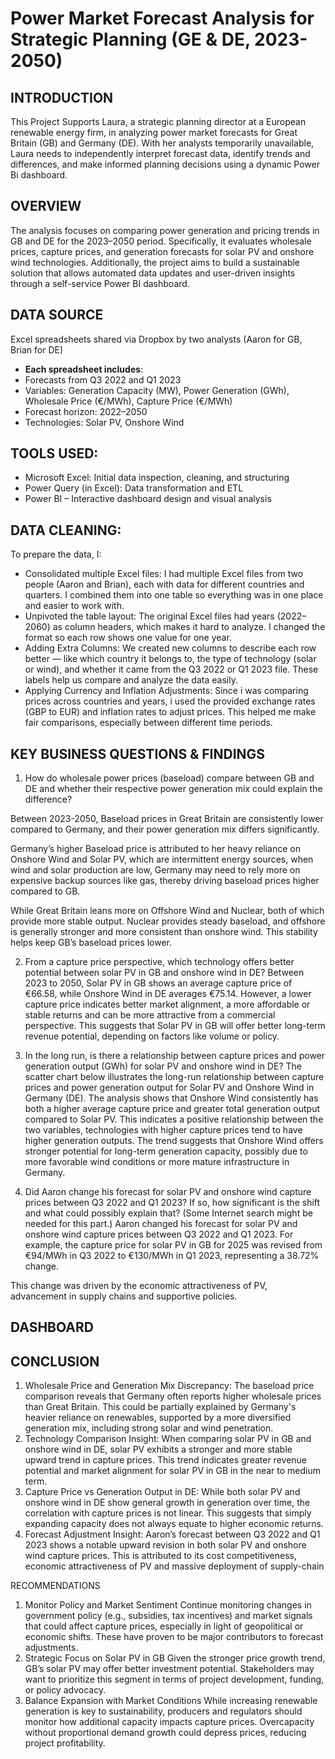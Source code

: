 # Power Market Forecast Analysis for Strategic Planning (GE & DE, 2023-2050)

## INTRODUCTION
This Project Supports Laura, a strategic planning director at a European renewable energy firm, in analyzing power market forecasts for Great Britain (GB) and Germany (DE). With her analysts temporarily unavailable, Laura needs to independently interpret forecast data, identify trends and differences, and make informed planning decisions using a dynamic Power Bi dashboard.

## OVERVIEW
The analysis focuses on comparing power generation and pricing trends in GB and DE for the 2023–2050 period. Specifically, it evaluates wholesale prices, capture prices, and generation forecasts for solar PV and onshore wind technologies. Additionally, the project aims to build a sustainable solution that allows automated data updates and user-driven insights through a self-service Power BI dashboard.

## DATA SOURCE
Excel spreadsheets shared via Dropbox by two analysts (Aaron for GB, Brian for DE)
- **Each spreadsheet includes**:
- Forecasts from Q3 2022 and Q1 2023
- Variables: Generation Capacity (MW), Power Generation (GWh), Wholesale Price (€/MWh), Capture Price (€/MWh)
- Forecast horizon: 2022–2050
- Technologies: Solar PV, Onshore Wind



## TOOLS USED:
- Microsoft Excel: Initial data inspection, cleaning, and structuring
-	Power Query (in Excel): Data transformation and ETL
- Power BI – Interactive dashboard design and visual analysis

## DATA CLEANING:
To prepare the data, I:
- Consolidated multiple Excel files: I had multiple Excel files from two people (Aaron and Brian), each with data for different countries and quarters. I combined them into one table so everything was in one place and easier to work with.
- Unpivoted the table layout: The original Excel files had years (2022–2060) as column headers, which makes it hard to analyze. I changed the format so each row shows one value for one year.
- Adding Extra Columns: We created new columns to describe each row better — like which country it belongs to, the type of technology (solar or wind), and whether it came from the Q3 2022 or Q1 2023 file. These labels help us compare and analyze the data easily. 
- Applying Currency and Inflation Adjustments:
Since i was comparing prices across countries and years, i used the provided exchange rates (GBP to EUR) and inflation rates to adjust prices. This helped me make fair comparisons, especially between different time periods.

## KEY BUSINESS QUESTIONS & FINDINGS
1.	How do wholesale power prices (baseload) compare between GB and DE and whether their respective power generation mix could explain the difference?

Between 2023-2050, Baseload prices in Great Britain are consistently lower compared to Germany, and their power generation mix differs significantly. 


Germany’s higher Baseload price is attributed to her heavy reliance on Onshore Wind and Solar PV, which are intermittent energy sources, when wind and solar production are low, Germany may need to rely more on expensive backup sources like gas, thereby driving baseload prices higher compared to GB.
 
 While Great Britain leans more on Offshore Wind and Nuclear, both of which provide more stable output. Nuclear provides steady baseload, and offshore is generally stronger and more consistent than onshore wind. This stability helps keep GB’s baseload prices lower.
 




2.	From a capture price perspective, which technology offers better potential between solar PV in GB and onshore wind in DE? 
Between 2023 to 2050, Solar PV in GB shows an average capture price of €66.58, while Onshore Wind in DE averages €75.14.  However, a lower capture price indicates better market alignment, a more affordable or stable returns and can be more attractive from a commercial perspective. This suggests that Solar PV in GB will offer better long-term revenue potential, depending on factors like volume or policy.

 

3.	In the long run, is there a relationship between capture prices and power generation output (GWh) for solar PV and onshore wind in DE? 
The scatter chart below illustrates the long-run relationship between capture prices and power generation output for Solar PV and Onshore Wind in Germany (DE). The analysis shows that Onshore Wind consistently has both a higher average capture price and greater total generation output compared to Solar PV. This indicates a positive relationship between the two variables, technologies with higher capture prices tend to have higher generation outputs. The trend suggests that Onshore Wind offers stronger potential for long-term generation capacity, possibly due to more favorable wind conditions or more mature infrastructure in Germany.

 



4.	Did Aaron change his forecast for solar PV and onshore wind capture prices between Q3 2022 and Q1 2023? If so, how significant is the shift and what could possibly explain that? (Some Internet search might be needed for this part.) 
Aaron changed his forecast for solar PV and onshore wind capture prices between Q3 2022 and Q1 2023. For example, the capture price for solar PV in GB for 2025 was revised from €94/MWh in Q3 2022 to €130/MWh in Q1 2023, representing a 38.72% change.

 
This change was driven by the economic attractiveness of PV, advancement in supply chains and supportive policies.

## DASHBOARD

## CONCLUSION
1.	Wholesale Price and Generation Mix Discrepancy:
The baseload price comparison reveals that Germany often reports higher wholesale prices than Great Britain. This could be partially explained by Germany's heavier reliance on renewables, supported by a more diversified generation mix, including strong solar and wind penetration.
2.	Technology Comparison Insight:
When comparing solar PV in GB and onshore wind in DE, solar PV exhibits a stronger and more stable upward trend in capture prices. This trend indicates greater revenue potential and market alignment for solar PV in GB in the near to medium term.
3.	Capture Price vs Generation Output in DE:
While both solar PV and onshore wind in DE show general growth in generation over time, the correlation with capture prices is not linear. This suggests that simply expanding capacity does not always equate to higher economic returns.
4.	Forecast Adjustment Insight:
Aaron’s forecast between Q3 2022 and Q1 2023 shows a notable upward revision in both solar PV and onshore wind capture prices. This is attributed to its cost competitiveness, economic attractiveness of PV and massive deployment of supply-chain

RECOMMENDATIONS
1.	Monitor Policy and Market Sentiment
Continue monitoring changes in government policy (e.g., subsidies, tax incentives) and market signals that could affect capture prices, especially in light of geopolitical or economic shifts. These have proven to be major contributors to forecast adjustments.
2.	Strategic Focus on Solar PV in GB
Given the stronger price growth trend, GB’s solar PV may offer better investment potential. Stakeholders may want to prioritize this segment in terms of project development, funding, or policy advocacy.
3.	Balance Expansion with Market Conditions
While increasing renewable generation is key to sustainability, producers and regulators should monitor how additional capacity impacts capture prices. Overcapacity without proportional demand growth could depress prices, reducing project profitability.
